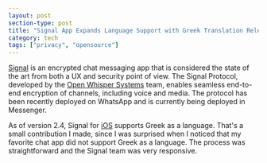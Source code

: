 ```yaml
---
layout: post
section-type: post
title: "Signal App Expands Language Support with Greek Translation Release"
category: tech
tags: ["privacy", "opensource"]
---
```


[Signal](https://signal.org/) is an encrypted chat messaging app that is
considered the state of the art from both a UX and security point of view. The
Signal Protocol, developed by the
[Open Whisper Systems](https://whispersystems.org/) team, enables seamless
end-to-end encryption of channels, including voice and media. The protocol has
been recently deployed on WhatsApp and is currently being deployed in Messenger.

As of version 2.4, Signal for [iOS](https://github.com/signalapp/Signal-iOS)
supports Greek as a language. That's a small contribution I made, since I was
surprised when I noticed that my favorite chat app did not support Greek as a
language. The process was straightforward and the Signal team was very
responsive.
